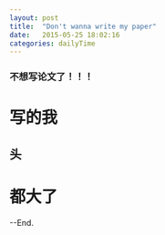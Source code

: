```yaml
--- 
layout: post 
title:  "Don't wanna write my paper" 
date:   2015-05-25 18:02:16 
categories: dailyTime 
--- 
```


### 不想写论文了！！！

# 写的我

## 头

# 都大了

--End.